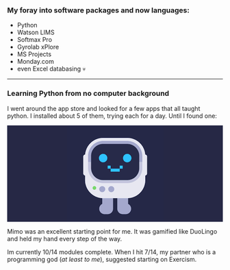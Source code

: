 ### My foray into software packages and now languages:
- Python
- Watson LIMS
- Softmax Pro
- Gyrolab xPlore
- MS Projects
- Monday.com 
- even Excel databasing 💀
<hr>
<h3>Learning Python from no computer background</h3>

I went around the app store and looked for a few apps that all taught python. I installed about 5 of them, trying each for a day. Until I found one:

<a style="display: flex; justify-content: center; background-color: #262845;" href="https://mimo.org/" title="Mimo!">
    <img src="assets/img/Mimo.png" alt="Mimo!" />
</a>

Mimo was an excellent starting point for me. It was gamified like DuoLingo and held my hand every step of the way. 

Im currently 10/14 modules complete. When I hit 7/14, my partner who is a programming god (*at least to me*), suggested starting on Exercism. 
